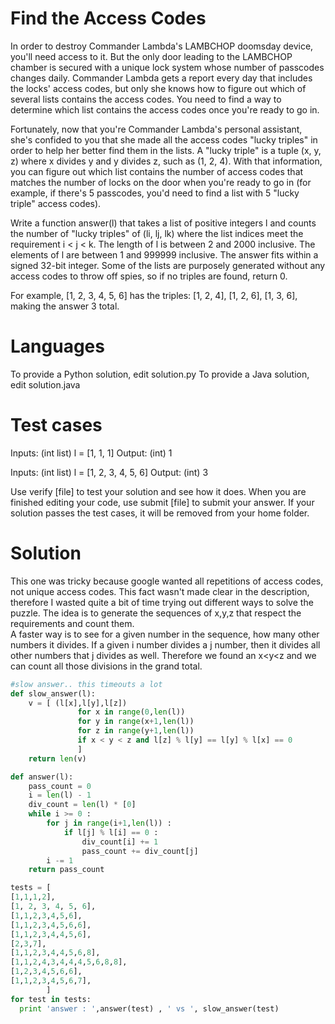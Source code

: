 Find the Access Codes
=====================

In order to destroy Commander Lambda's LAMBCHOP doomsday device, you'll need access to it. But the only door leading to the LAMBCHOP chamber is secured with a unique lock system whose number of passcodes changes daily. Commander Lambda gets a report every day that includes the locks' access codes, but only she knows how to figure out which of several lists contains the access codes. You need to find a way to determine which list contains the access codes once you're ready to go in. 

Fortunately, now that you're Commander Lambda's personal assistant, she's confided to you that she made all the access codes "lucky triples" in order to help her better find them in the lists. A "lucky triple" is a tuple (x, y, z) where x divides y and y divides z, such as (1, 2, 4). With that information, you can figure out which list contains the number of access codes that matches the number of locks on the door when you're ready to go in (for example, if there's 5 passcodes, you'd need to find a list with 5 "lucky triple" access codes).

Write a function answer(l) that takes a list of positive integers l and counts the number of "lucky triples" of (li, lj, lk) where the list indices meet the requirement i < j < k.  The length of l is between 2 and 2000 inclusive.  The elements of l are between 1 and 999999 inclusive.  The answer fits within a signed 32-bit integer. Some of the lists are purposely generated without any access codes to throw off spies, so if no triples are found, return 0. 

For example, [1, 2, 3, 4, 5, 6] has the triples: [1, 2, 4], [1, 2, 6], [1, 3, 6], making the answer 3 total.

Languages
=========

To provide a Python solution, edit solution.py
To provide a Java solution, edit solution.java

Test cases
==========

Inputs:
    (int list) l = [1, 1, 1]
Output:
    (int) 1

Inputs:
    (int list) l = [1, 2, 3, 4, 5, 6]
Output:
    (int) 3

Use verify [file] to test your solution and see how it does. When you are finished editing your code, use submit [file] to submit your answer. If your solution passes the test cases, it will be removed from your home folder.

Solution
========
This one was tricky because google wanted all repetitions of access codes, not unique access codes. This fact wasn't made clear in the description, therefore I wasted quite a bit of time trying out different ways to solve the puzzle.
The idea is to generate the sequences of x,y,z that respect the requirements and count them.<br/>
A faster way is to see for a given number in the sequence, how many other numbers it divides.
If a given i number divides a j number, then it divides all other numbers that j divides as well.
Therefore we found an x\<y\<z and we can count all those divisions in the grand total.
```python
#slow answer.. this timeouts a lot
def slow_answer(l):
    v = [ (l[x],l[y],l[z]) 
               for x in range(0,len(l)) 
               for y in range(x+1,len(l)) 
               for z in range(y+1,len(l))
               if x < y < z and l[z] % l[y] == l[y] % l[x] == 0 
               ] 
    return len(v)

def answer(l):
    pass_count = 0
    i = len(l) - 1
    div_count = len(l) * [0]
    while i >= 0 :
        for j in range(i+1,len(l)) :
            if l[j] % l[i] == 0 : 
                div_count[i] += 1
                pass_count += div_count[j]
        i -= 1
    return pass_count

tests = [
[1,1,1,2],
[1, 2, 3, 4, 5, 6],
[1,1,2,3,4,5,6],
[1,1,2,3,4,5,6,6],
[1,1,2,3,4,4,5,6],
[2,3,7],
[1,1,2,3,4,4,5,6,8],
[1,1,2,4,3,4,4,4,5,6,8,8],
[1,2,3,4,5,6,6],
[1,1,2,3,4,5,6,7],
        ]
for test in tests:
  print 'answer : ',answer(test) , ' vs ', slow_answer(test)

```

